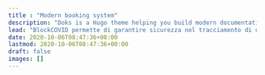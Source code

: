 ```yaml
---
title : "Modern booking system"
description: "Doks is a Hugo theme helping you build modern documentation websites that are secure, fast, and SEO-ready — by default."
lead: "BlockCOVID permette di garantire sicurezza nel tracciamento di utilizzi e igienizzazioni di postazioni di lavoro in uffici, biblioteche e universita'."
date: 2020-10-06T08:47:36+00:00
lastmod: 2020-10-06T08:47:36+00:00
draft: false
images: []
---
```

